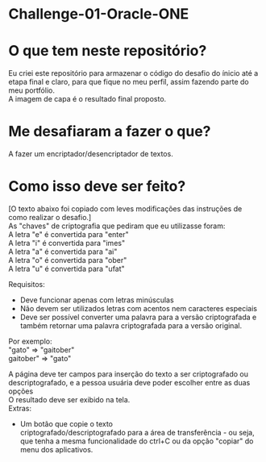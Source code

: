 # Challenge-01-Oracle-ONE
# O que tem neste repositório?
Eu criei este repositório para armazenar o código do desafio do ínicio até a etapa final e claro, para que fique no meu perfil, assim fazendo parte do meu portfólio.<br/>
A imagem de capa é o resultado final proposto.<br/>
# Me desafiaram a fazer o que?
A fazer um encriptador/desencriptador de textos.<br/>
# Como isso deve ser feito?
[O texto abaixo foi copiado com leves modificações das instruções de como realizar o desafio.] <br/>
As "chaves" de criptografia que pediram que eu utilizasse foram:<br/>
A letra "e" é convertida para "enter"<br/>
A letra "i" é convertida para "imes"<br/>
A letra "a" é convertida para "ai"<br/>
A letra "o" é convertida para "ober"<br/>
A letra "u" é convertida para "ufat"<br/>

Requisitos:<br/>
- Deve funcionar apenas com letras minúsculas
- Não devem ser utilizados letras com acentos nem caracteres especiais<br/>
- Deve ser possível converter uma palavra para a versão criptografada e também retornar uma palavra criptografada para a versão original.<br/>

Por exemplo:<br/>
"gato" => "gaitober"<br/>
gaitober" => "gato"<br/>

A página deve ter campos para inserção do texto a ser criptografado ou descriptografado, e a pessoa usuária deve poder escolher entre as duas opções<br/>
O resultado deve ser exibido na tela.<br/>
Extras:<br/>
- Um botão que copie o texto<br/> criptografado/descriptografado para a área de transferência - ou seja, que tenha a mesma funcionalidade do ctrl+C ou da opção "copiar" do menu dos aplicativos.<br/>




